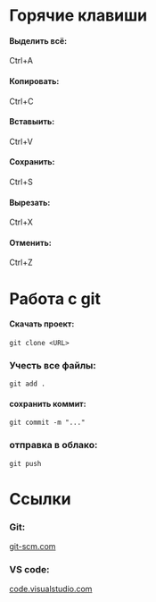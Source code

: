 # Горячие клавиши
#### Выделить всё:
Ctrl+A
#### Копировать:
Ctrl+C
#### Вставыить:
Ctrl+V
#### Сохранить:
Ctrl+S
#### Вырезать:
Ctrl+X 
#### Отменить:
Ctrl+Z
# Работа с git
#### Скачать проект:
```bush 
git clone <URL>
``` 
### Учесть  все файлы:
```bush
git add .
```
#### сохранить  коммит:
```bush
git commit -m "..."
```
### отправка в облако:
```bush
git push
```

# Ссылки 
### Git:
[git-scm.com](https://git-scm.com/)
### VS code:
[code.visualstudio.com](https://code.visualstudio.com/)
